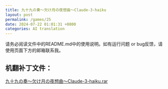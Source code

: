 ```yaml
---
title: 九十九の奏～欠け月の夜想曲～Claude-3-haiku
layout: post
permalink: /games/25
date: 2024-07-22 01:01:31 +0800
categories: AI translation
---
```



请务必阅读文件中的README.md中的使用说明。如有运行问题 or bug反馈，请使用页面下方的邮箱联系我。

## 机翻补丁文件：

[九十九の奏～欠け月の夜想曲～Claude-3-haiku.rar](../resources/%E4%B9%9D%E5%8D%81%E4%B9%9D%E3%81%AE%E5%A5%8F%EF%BD%9E%E6%AC%A0%E3%81%91%E6%9C%88%E3%81%AE%E5%A4%9C%E6%83%B3%E6%9B%B2%EF%BD%9EClaude-3-haiku.rar)

 

